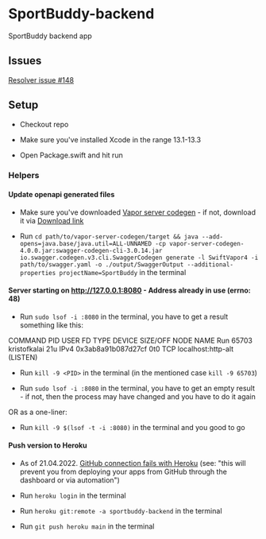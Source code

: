 # SportBuddy-backend
SportBuddy backend app

## Issues

[Resolver issue #148](https://github.com/hmlongco/Resolver/issues/148)

## Setup

- Checkout repo

- Make sure you've installed Xcode in the range 13.1-13.3

- Open Package.swift and hit run

### Helpers

#### Update openapi generated files

- Make sure you've downloaded [Vapor server codegen](https://github.com/thecheatah/vapor-server-codegen) - if not, download it via [Download link](https://github.com/thecheatah/vapor-server-codegen/archive/refs/heads/4.zip)

- Run `cd path/to/vapor-server-codegen/target && java --add-opens=java.base/java.util=ALL-UNNAMED -cp vapor-server-codegen-4.0.0.jar:swagger-codegen-cli-3.0.14.jar io.swagger.codegen.v3.cli.SwaggerCodegen generate -l SwiftVapor4 -i path/to/swagger.yaml -o ./output/SwaggerOutput --additional-properties projectName=SportBuddy` in the terminal

#### Server starting on http://127.0.0.1:8080 - Address already in use (errno: 48)

- Run `sudo lsof -i :8080` in the terminal, you have to get a result something like this:

COMMAND   PID         USER   FD   TYPE             DEVICE SIZE/OFF NODE NAME
Run     65703 kristofkalai   21u  IPv4 0x3ab8a91b087d27cf      0t0  TCP localhost:http-alt (LISTEN)

- Run `kill -9 <PID>` in the terminal (in the mentioned case `kill -9 65703`)

- Run `sudo lsof -i :8080` in the terminal, you have to get an empty result - if not, then the process may have changed and you have to do it again

OR as a one-liner:

- Run `kill -9 $(lsof -t -i :8080)` in the terminal and you good to go

#### Push version to Heroku

- As of 21.04.2022. [GitHub connection fails with Heroku](https://status.heroku.com/incidents/2413) (see: "this will prevent you from deploying your apps from GitHub through the dashboard or via automation")

- Run `heroku login` in the terminal

- Run `heroku git:remote -a sportbuddy-backend` in the terminal

- Run `git push heroku main` in the terminal
